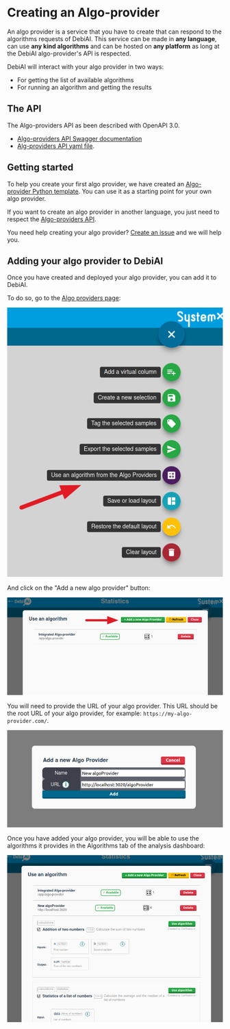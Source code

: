 
# Creating an Algo-provider

An algo provider is a service that you have to create that can respond to the algorithms requests of DebiAI. This service can be made in **any language**, can use **any kind algorithms** and can be hosted on **any platform** as long at the DebiAI algo-provider's API is respected.

DebiAI will interact with your algo provider in two ways:

- For getting the list of available algorithms
- For running an algorithm and getting the results

## The API

The Algo-providers API as been described with OpenAPI 3.0.

- [Algo-providers API Swagger documentation](https://petstore.swagger.io/?url=https://raw.githubusercontent.com/debiai/algo-provider-python-template/main/algo-api/OpenAPI/Algo_OpenAPI_V0.yaml)
- [Alg-providers API yaml file](https://github.com/debiai/algo-provider-python-template/blob/main/algo-api/OpenAPI/Algo_OpenAPI_V0.yaml).

## Getting started

To help you create your first algo provider, we have created an [Algo-provider Python template](https://github.com/debiai/algo-provider-python-template). You can use it as a starting point for your own algo provider.

If you want to create an algo provider in another language, you just need to respect the [Algo-providers API](#the-api).

You need help creating your algo provider? [Create an issue](https://github.com/debiai/debiai/issues) and we will help you.

## Adding your algo provider to DebiAI

Once you have created and deployed your algo provider, you can add it to DebiAI.

To do so, go to the [Algo providers page](https://app.debiai.tech/dashboard/algoProviders):

![menu](./menu.png)

And click on the "Add a new algo provider" button:

![add](./algo_providers_menu_1.png)

You will need to provide the URL of your algo provider. This URL should be the root URL of your algo provider, for example: `https://my-algo-provider.com/`.

![add](./algo_providers_menu_2.png)

Once you have added your algo provider, you will be able to use the algorithms it provides in the Algorithms tab of the analysis dashboard:

![add](./algo_providers_menu_3.png)

